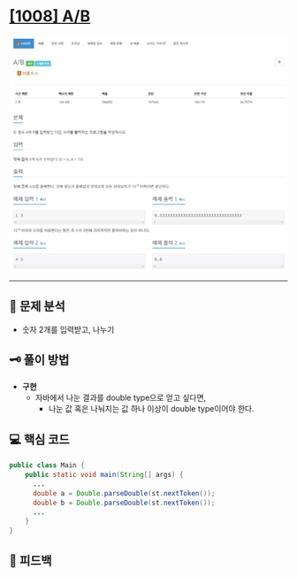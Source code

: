 # [[1008] A/B](https://www.acmicpc.net/)

![1008.png](img%2F1008.png)

***

## 📃 문제 분석

- 숫자 2개를 입력받고, 나누기

## 🗝️ 풀이 방법

- **구현**
  - 자바에서 나눈 결과를 double type으로 얻고 싶다면,
    - 나눈 값 혹은 나눠지는 값 하나 이상이 double type이어야 한다.

## 💻 핵심 코드

```java
public class Main {
    public static void main(String[] args) {
      ...
      double a = Double.parseDouble(st.nextToken());
      double b = Double.parseDouble(st.nextToken());
      ...
    }
}
```

## 📌 피드백

